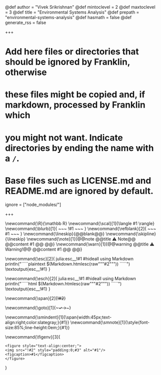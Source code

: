 <!--
Add here global page variables to use throughout your website.
-->
@def author = "Vivek Srikrishnan"
@def mintoclevel = 2
@def maxtoclevel = 3
@def title = "Environmental Systems Analysis"
@def prepath = "environmental-systems-analysis"
@def hasmath = false
@def generate_rss = false


+++
# Add here files or directories that should be ignored by Franklin, otherwise
# these files might be copied and, if markdown, processed by Franklin which
# you might not want. Indicate directories by ending the name with a `/`.
# Base files such as LICENSE.md and README.md are ignored by default.
ignore = ["node_modules/"]

+++

<!--
Add here global latex commands to use throughout your pages.
-->
\newcommand{\R}{\mathbb R}
\newcommand{\scal}[1]{\langle #1 \rangle}
\newcommand{\blurb}[1]{ ~~~ !#1 ~~~ } \newcommand{\refblank}[2]{ ~~~ #1 ~~~ } \newcommand{\lineskip}{@@blank@@} \newcommand{\skipline}{\lineskip} \newcommand{\note}[1]{@@note @@title ⚠ Note@@ @@content #1 @@ @@} \newcommand{\warn}[1]{@@warning @@title ⚠ Warning!@@ @@content #1 @@ @@}

\newcommand{\esc}[2]{ julia:esc__!#1 #hideall using Markdown println("\`\`\`\`\`plaintext $(Markdown.htmlesc(raw"""#2""")) \`\`\`\`\`") \textoutput{esc__!#1} }

\newcommand{\esch}[2]{ julia:esc__!#1 #hideall using Markdown println("\`\`\`\`\`html $(Markdown.htmlesc(raw"""#2""")) \`\`\`\`\`") \textoutput{esc__!#1} }

\newcommand{\span}[2]{~~~~~~!#2~~~~~~}

\newcommand{\goto}[1]{~~~✓→~~~}

\newcommand{\smindent}[1]{\span{width:45px;text-align:right;color:slategray;}{#1}} \newcommand{\smnote}[1]{\style{font-size:85%;line-height:0em;}{#1}}

\newcommand{\figenv}[3]{
~~~
<figure style="text-align:center;">
<img src="!#2" style="padding:0;#3" alt="#1"/>
<figcaption>#1</figcaption>
</figure>
~~~
}